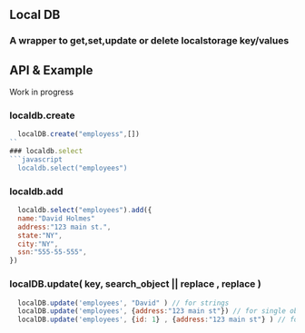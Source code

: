 ## Local DB
		
### A wrapper to get,set,update or delete localstorage key/values 

## API & Example

Work in progress

### localdb.create 
```javascript
  localDB.create("employess",[])
``
### localdb.select
```javascript
  localdb.select("employees")
```

### localdb.add 
```javascript
  localdb.select("employees").add({
  name:"David Holmes"
  address:"123 main st.",
  state:"NY",
  city:"NY",
  ssn:"555-55-555",
})


```

### localDB.update( key, search_object || replace , replace )

```javascript
  localDB.update('employees', "David" ) // for strings
  localDB.update('employees', {address:"123 main st"}) // for single objects .. no need to do a lookup 
  localDB.update('employees', {id: 1} , {address:"123 main st"} ) // for collections
 
```
 

